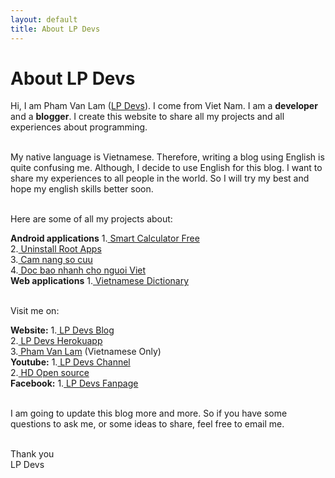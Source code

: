```yaml
---
layout: default
title: About LP Devs
---
```


<div class="post">
	<h1 class="pageTitle">About LP Devs</h1>
  Hi, I am Pham Van Lam (<a href='https://lpdevs.github.io/'>LP Devs</a>). I come from Viet Nam. I am a <b>developer</b> and a <b>blogger</b>. I create this website to share all my projects and all experiences about programming. 
  <br><br>

  My native language is Vietnamese. Therefore, writing a blog using English is quite confusing me. Although, I decide to use English for this blog. I want to share my experiences to all people in the world. So I will try my best and hope my english skills better soon.
  <br><br>

  Here are some of all my projects about: <br>

  <b>Android applications</b>
    1.<a href='https://play.google.com/store/apps/details?id=com.lampv.calculators'> Smart Calculator Free </a><br>
    2.<a href='https://play.google.com/store/apps/details?id=com.ss.stp.uninstallrootapps'> Uninstall Root Apps </a><br>
    3.<a href='https://play.google.com/store/apps/details?id=com.ss.stp.camnangsocuu'> Cam nang so cuu</a><br>
    4.<a href='https://play.google.com/store/apps/details?id=com.ss.stp.rssnewsreader'> Doc bao nhanh cho nguoi Viet</a><br>
  <b>Web applications</b>
    1.<a href='https://lpdevs.herokuapp.com/dictionary'> Vietnamese Dictionary</a>
  <br><br>

  Visit me on: <br>

  <b>Website:</b>
    1.<a href="https://lpdevs.github.io"> LP Devs Blog</a><br>
    2.<a href="https://lpdevs.herokuapp.com"> LP Devs Herokuapp</a><br>
    3.<a href="https://phamvanlam.com"> Pham Van Lam</a> (Vietnamese Only)<br>
  <b>Youtube:</b>
    1.<a href="https://www.youtube.com/channel/UCGZVdZxSWmAIDT5AJNCQ6Bw"> LP Devs Channel </a><br>
    2.<a href="https://www.youtube.com/channel/UCGzF0dyN9D5nFS4nNpMm6RA"> HD Open source </a><br>
  <b>Facebook:</b>
    1.<a href="https://www.facebook.com/lpdevs"> LP Devs Fanpage </a><br>

  <br>
  I am going to update this blog more and more. So if you have some questions to ask me, or some ideas to share, feel free to email me.
  <br><br>

  Thank you <br>
  LP Devs
  <br>
  <br>
  <br>
</div>
